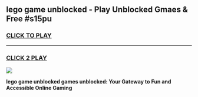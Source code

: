 
## lego game unblocked - Play Unblocked Gmaes & Free #s15pu
<h3>
<a href="https://news.freeplayer.one?title=lego_game_unblocked&ref=27F">CLICK TO PLAY</a></h3>
<hr>

<h3>
<a href="https://news.freeplayer.one?title=lego_game_unblocked&ref=27F">CLICK 2 PLAY</a>
  
</h3>

<a href="https://news.freeplayer.one?title=lego_game_unblocked&ref=27F/"><img src="https://clearcache.store/games.png"></a>


**lego game unblocked games unblocked: Your Gateway to Fun and Accessible Online Gaming**
